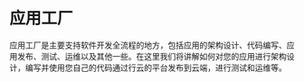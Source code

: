 #   应用工厂

  应用工厂是主要支持软件开发全流程的地方，包括应用的架构设计、代码编写、应用发布、测试、运维以及其他一些。在这里我们将讲解如何对您的应用进行架构设计，编写并使用您自己的代码通过行云的平台发布到云端，进行测试和运维等。

